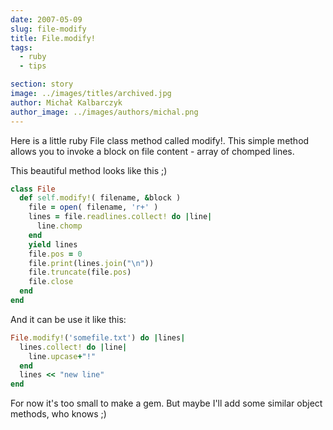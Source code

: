 ```yaml
---
date: 2007-05-09
slug: file-modify
title: File.modify!
tags:
  - ruby
  - tips

section: story
image: ../images/titles/archived.jpg
author: Michał Kalbarczyk
author_image: ../images/authors/michal.png
---
```


Here is a little ruby File class method called modify!.
This simple method allows you to invoke a block on file content - array of chomped lines.

This beautiful method looks like this ;)

```ruby
class File
  def self.modify!( filename, &block )
    file = open( filename, 'r+' )
    lines = file.readlines.collect! do |line|
      line.chomp
    end
    yield lines
    file.pos = 0
    file.print(lines.join("\n"))
    file.truncate(file.pos)
    file.close
  end
end
```

And it can be use it like this:

```ruby
File.modify!('somefile.txt') do |lines|
  lines.collect! do |line|
    line.upcase+"!"
  end
  lines << "new line"
end
```

For now it's too small to make a gem. But maybe I'll add some similar object methods, who knows ;)
